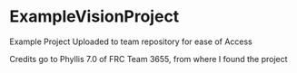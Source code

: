# ExampleVisionProject

Example Project Uploaded to team repository for ease of Access

Credits go to Phyllis 7.0 of FRC Team 3655, from where I found the project
